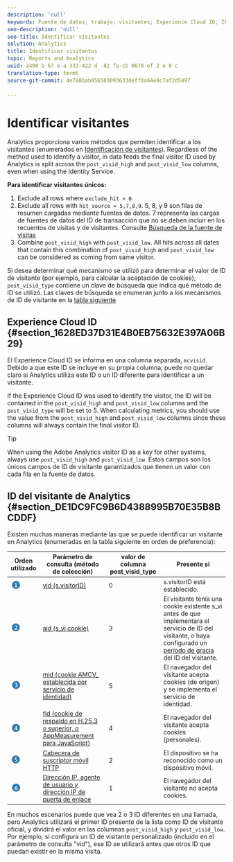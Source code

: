 ```yaml
---
description: 'null'
keywords: Fuente de datos; trabajo; visitantes; Experience Cloud ID; ID de visitante de analytics; identificar
seo-description: 'null'
seo-title: Identificar visitantes
solution: Analytics
title: Identificar visitantes
topic: Reports and Analytics
uuid: 2490 b 67 e-a 333-422 d -82 fa-cb 0670 ef 2 e 0 c
translation-type: tm+mt
source-git-commit: 4e7a8bab956503093633deff0a64e8c7af2d5497

---
```



# Identificar visitantes

Analytics proporciona varios métodos que permiten identificar a los visitantes (enumerados en [Identificación de visitantes](../../../export/analytics-data-feed/c-df-contents/datafeeds-visid.md#concept_BE966BABA7D0475BB706BC6676B8FA11)). Regardless of the method used to identify a visitor, in data feeds the final visitor ID used by Analytics is split across the `post_visid_high` and `post_visid_low` columns, even when using the Identity Service.

**Para identificar visitantes únicos:**

1. Exclude all rows where `exclude_hit > 0`.
1. Exclude all rows with `hit_source = 5,7,8,9`. 5, 8, y 9 son filas de resumen cargadas mediante fuentes de datos. 7 representa las cargas de fuentes de datos del ID de transacción que no se deben incluir en los recuentos de visitas y de visitantes. Consulte [Búsqueda de la fuente de visitas](../../../export/analytics-data-feed/c-df-contents/datafeeds-hit-source.md#concept_FE4C114F6A524F7593D5CAC944C36C42)
1. Combine `post_visid_high` with `post_visid_low`. All hits across all dates that contain this combination of `post_visid_high` and `post_visid_low` can be considered as coming from same visitor.

Si desea determinar qué mecanismo se utilizó para determinar el valor de ID de visitante (por ejemplo, para calcular la aceptación de cookies), `post_visid_type` contiene un clave de búsqueda que indica qué método de ID se utilizó. Las claves de búsqueda se enumeran junto a los mecanismos de ID de visitante en la [tabla siguiente](../../../export/analytics-data-feed/c-df-contents/datafeeds-visid.md#table_D267D36451F643D1BB68AF6FEAA6AD1A).

## Experience Cloud ID {#section_1628ED37D31E4B0EB75632E397A06B29}

El Experience Cloud ID se informa en una columna separada, `mcvisid`. Debido a que este ID se incluye en su propia columna, puede no quedar claro si Analytics utiliza este ID o un ID diferente para identificar a un visitante.

If the Experience Cloud ID was used to identify the visitor, the ID will be contained in the `post_visid_high` and `post_visid_low` columns and the `post_visid_type` will be set to 5. When calculating metrics, you should use the value from the `post_visid_high` and `post_visid_low` columns since these columns will always contain the final visitor ID.

>[!TIP]
>
> When using the Adobe Analytics visitor ID as a key for other systems, always use `post_visid_high` and `post_visid_low`. Estos campos son los únicos campos de ID de visitante garantizados que tienen un valor con cada fila en la fuente de datos.

## ID del visitante de Analytics {#section_DE1DC9FC9B6D4388995B70E35B8BCDDF}

Existen muchas maneras mediante las que se puede identificar un visitante en Analytics (enumeradas en la tabla siguiente en orden de preferencia):

| Orden utilizado | Parámetro de consulta (método de colección) | valor de columna post_visid_type | Presente si |
|---|---|---|---|
| ![](assets/step1_icon.png) | [vid (s.visitorID)](https://marketing.adobe.com/resources/help/en_US/sc/implement/?f=visid_custom) | 0 | s.visitorID está establecido. |
| ![](assets/step2_icon.png) | [aid (s_vi cookie)](https://marketing.adobe.com/resources/help/en_US/sc/implement/?f=visid_analytics) | 3 | El visitante tenía una cookie existente s_vi antes de que implementara el servicio de ID del visitante, o haya configurado un [período de gracia](https://marketing.adobe.com/resources/help/en_US/mcvid/?f=mcvid_grace_period) del ID del visitante. |
| ![](assets/step3_icon.png) | [mid (cookie AMCV_ establecida por servicio de identidad)](https://marketing.adobe.com/resources/help/en_US/mcvid/) | 5 | El navegador del visitante acepta cookies (de origen) y se implementa el servicio de identidad. |
| ![](assets/step4_icon.png) | [fid (cookie de respaldo en H.25.3 o superior, o AppMeasurement para JavaScript)](https://marketing.adobe.com/resources/help/en_US/sc/implement/?f=visid_fallback) | 4 | El navegador del visitante acepta cookies (personales). |
| ![](assets/step5_icon.png) | [Cabecera de suscriptor móvil HTTP](https://marketing.adobe.com/resources/help/en_US/sc/implement/?f=visid_mobile) | 2 | El dispositivo se ha reconocido como un dispositivo móvil. |
| ![](assets/step6_icon.png) | [Dirección IP, agente de usuario y dirección IP de puerta de enlace](https://marketing.adobe.com/resources/help/en_US/sc/implement/?f=visid_fallback) | 1 | El navegador del visitante no acepta cookies. |

En muchos escenarios puede que vea 2 o 3 ID diferentes en una llamada, pero Analytics utilizará el primer ID presente de la lista como ID de visitante oficial, y dividirá el valor en las columnas `post_visid_high` y `post_visid_low`. Por ejemplo, si configura un ID de visitante personalizado (incluido en el parámetro de consulta "vid"), ese ID se utilizará antes que otros ID que puedan existir en la misma visita.
